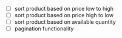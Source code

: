 - [ ] sort product based on price low to high
- [ ] sort product based on price high to low
- [ ] sort product based on available quantity
- [ ] pagination functionality